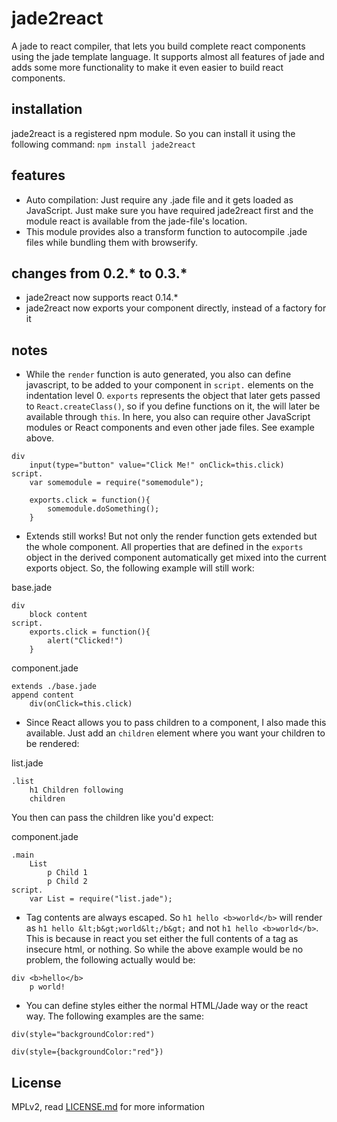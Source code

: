 jade2react
==========

A jade to react compiler, that lets you build complete react components using the
jade template language. It supports almost all features of jade and adds some
more functionality to make it even easier to build react components.


installation
------------
jade2react is a registered npm module. So you can install it using the
following command:
`npm install jade2react`

features
--------
- Auto compilation: Just require any .jade file and it gets loaded as
JavaScript. Just make sure you have required jade2react first and the module
react is available from the jade-file's location.
- This module provides also a transform function to autocompile .jade files
while bundling them with browserify.

changes from 0.2.* to 0.3.*
---------------------------
- jade2react now supports react 0.14.*
- jade2react now exports your component directly, instead of a factory for it

notes
-----

- While the `render` function is auto generated, you also can define
javascript, to be added to your component in `script.` elements on the indentation
level 0. `exports` represents the object that later gets passed to 
`React.createClass()`, so if you define functions on it, the will later be available
through `this`. In here, you also can require other JavaScript modules or React
components and even other jade files. See example above.

```jade
div
    input(type="button" value="Click Me!" onClick=this.click)
script.
    var somemodule = require("somemodule");

    exports.click = function(){
        somemodule.doSomething();
    }
```
- Extends still works! But not only the render function gets extended but the
whole component. All properties that are defined in the `exports` object in the
derived component automatically get mixed into the current exports object. So,
the following example will still work:

base.jade

```jade
div
    block content
script.
    exports.click = function(){
        alert("Clicked!")
    }
```
    
component.jade

```jade
extends ./base.jade
append content
    div(onClick=this.click)
```

- Since React allows you to pass children to a component, I also made this
available. Just add an `children` element where you want your children to be
rendered:

list.jade

```jade
.list
    h1 Children following
    children
```
You then can pass the children like you'd expect:

component.jade

```jade
.main
    List
        p Child 1
        p Child 2
script.
    var List = require("list.jade");
```

- Tag contents are always escaped. So `h1 hello <b>world</b>` will render as
`h1 hello &lt;b&gt;world&lt;/b&gt;` and not `h1 hello <b>world</b>`. This is
because in react you set either the full contents of a tag as insecure html,
or nothing. So while the above example would be no problem, the following
actually would be:

```jade
div <b>hello</b>
    p world!
```
- You can define styles either the normal HTML/Jade way or the react way. The following
examples are the same:

```jade
div(style="backgroundColor:red")
```
```jade
div(style={backgroundColor:"red"})
```

License
-------

MPLv2, read [LICENSE.md](./LICENSE.md) for more information
